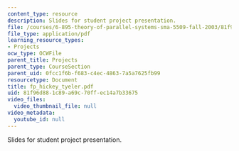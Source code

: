 ```yaml
---
content_type: resource
description: Slides for student project presentation.
file: /courses/6-895-theory-of-parallel-systems-sma-5509-fall-2003/81f96d881c89a69c70ffec14a7b33675_fp_hickey_tyeler.pdf
file_type: application/pdf
learning_resource_types:
- Projects
ocw_type: OCWFile
parent_title: Projects
parent_type: CourseSection
parent_uid: 0fcc1f6b-f683-c4ec-4863-7a5a7625fb99
resourcetype: Document
title: fp_hickey_tyeler.pdf
uid: 81f96d88-1c89-a69c-70ff-ec14a7b33675
video_files:
  video_thumbnail_file: null
video_metadata:
  youtube_id: null
---
```

Slides for student project presentation.

